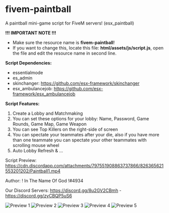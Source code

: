 # fivem-paintball
A paintball mini-game script for FiveM servers! (esx_paintball)

**!!! IMPORTANT NOTE !!!**
* Make sure the resource name is **fivem-paintball**! 
* If you want to change this, locate this file: **html/assets/js/script.js**, open the file and edit the resource name in second line.

**Script Dependencies:**

* essentialmode
* es_admin
* skinchanger: https://github.com/esx-framework/skinchanger
* esx_ambulancejob: https://github.com/esx-framework/esx_ambulancejob

**Script Features:**

1. Create a Lobby and Matchmaking
2. You can set these options for your lobby: Name, Password, Game Rounds, Game Map, Game Weapon
3. You can see Top Killers on the right-side of screen
4. You can spectate your teammates after your die, also if you have more than one teammate you can spectate your other teammates with scrolling mouse wheel
5. Auto Lobby Refresh
& ...

Script Preview: https://cdn.discordapp.com/attachments/797551908863737866/826365621553201202/Paintball1.mp4

Author: ! In The Name Of God !#4934

Our Discord Servers: https://discord.gg/8u2GV2CBmh - https://discord.gg/zyCBQP5uS6

![Preview 1](https://cdn.discordapp.com/attachments/758947068466954280/854765093006475304/1.png)
![Preview 2](https://cdn.discordapp.com/attachments/758947068466954280/854766324337344512/2.png)
![Preview 3](https://cdn.discordapp.com/attachments/758947068466954280/854766840274616340/3.png)
![Preview 4](https://cdn.discordapp.com/attachments/758947068466954280/854766409648701460/4.png)
![Preview 5](https://cdn.discordapp.com/attachments/758947068466954280/854766186394681374/5.png)
